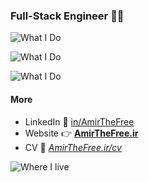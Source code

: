 ### Full-Stack Engineer 🧑‍💻

![What I Do](https://skillicons.dev/icons?i=python,django,fastapi,flask,express,php)

![What I Do](https://skillicons.dev/icons?i=vue,nuxt,react,alpinejs,tailwind,sass)

![What I Do](https://skillicons.dev/icons?i=postgres,sqlite,elasticsearch,docker,git,solidity)

#### More

- LinkedIn 💼 [in/AmirTheFree](https://linkedin.com/in/AmirTheFree)
- Website 👉
 **[AmirTheFree.ir](https://AmirTheFree.ir)**
- CV 🫴 _[AmirTheFree.ir/cv](https://AmirTheFree.ir/cv)_

![Where I live](https://skillicons.dev/icons?i=linux,arch,vscode,github,linkedin,obsidian)
